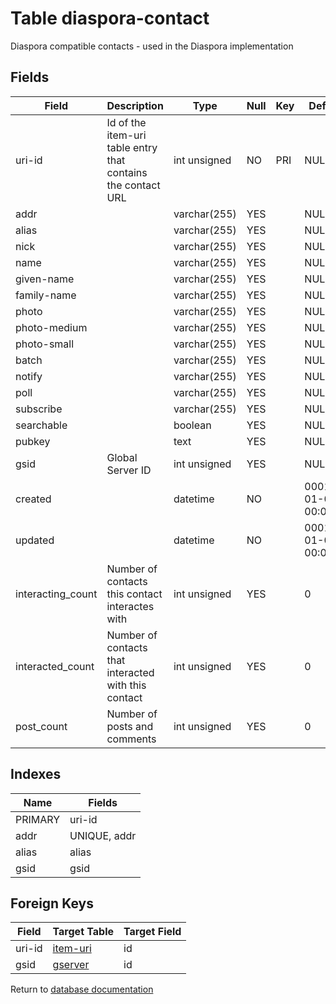 Table diaspora-contact
===========

Diaspora compatible contacts - used in the Diaspora implementation

Fields
------

| Field             | Description                                                  | Type         | Null | Key | Default             | Extra |
| ----------------- | ------------------------------------------------------------ | ------------ | ---- | --- | ------------------- | ----- |
| uri-id            | Id of the item-uri table entry that contains the contact URL | int unsigned | NO   | PRI | NULL                |       |
| addr              |                                                              | varchar(255) | YES  |     | NULL                |       |
| alias             |                                                              | varchar(255) | YES  |     | NULL                |       |
| nick              |                                                              | varchar(255) | YES  |     | NULL                |       |
| name              |                                                              | varchar(255) | YES  |     | NULL                |       |
| given-name        |                                                              | varchar(255) | YES  |     | NULL                |       |
| family-name       |                                                              | varchar(255) | YES  |     | NULL                |       |
| photo             |                                                              | varchar(255) | YES  |     | NULL                |       |
| photo-medium      |                                                              | varchar(255) | YES  |     | NULL                |       |
| photo-small       |                                                              | varchar(255) | YES  |     | NULL                |       |
| batch             |                                                              | varchar(255) | YES  |     | NULL                |       |
| notify            |                                                              | varchar(255) | YES  |     | NULL                |       |
| poll              |                                                              | varchar(255) | YES  |     | NULL                |       |
| subscribe         |                                                              | varchar(255) | YES  |     | NULL                |       |
| searchable        |                                                              | boolean      | YES  |     | NULL                |       |
| pubkey            |                                                              | text         | YES  |     | NULL                |       |
| gsid              | Global Server ID                                             | int unsigned | YES  |     | NULL                |       |
| created           |                                                              | datetime     | NO   |     | 0001-01-01 00:00:00 |       |
| updated           |                                                              | datetime     | NO   |     | 0001-01-01 00:00:00 |       |
| interacting_count | Number of contacts this contact interactes with              | int unsigned | YES  |     | 0                   |       |
| interacted_count  | Number of contacts that interacted with this contact         | int unsigned | YES  |     | 0                   |       |
| post_count        | Number of posts and comments                                 | int unsigned | YES  |     | 0                   |       |

Indexes
------------

| Name    | Fields       |
| ------- | ------------ |
| PRIMARY | uri-id       |
| addr    | UNIQUE, addr |
| alias   | alias        |
| gsid    | gsid         |

Foreign Keys
------------

| Field | Target Table | Target Field |
|-------|--------------|--------------|
| uri-id | [item-uri](help/database/db_item-uri) | id |
| gsid | [gserver](help/database/db_gserver) | id |

Return to [database documentation](help/database)
